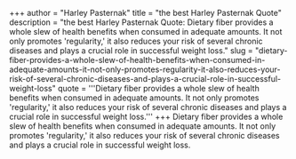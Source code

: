 +++
author = "Harley Pasternak"
title = "the best Harley Pasternak Quote"
description = "the best Harley Pasternak Quote: Dietary fiber provides a whole slew of health benefits when consumed in adequate amounts. It not only promotes 'regularity,' it also reduces your risk of several chronic diseases and plays a crucial role in successful weight loss."
slug = "dietary-fiber-provides-a-whole-slew-of-health-benefits-when-consumed-in-adequate-amounts-it-not-only-promotes-regularity-it-also-reduces-your-risk-of-several-chronic-diseases-and-plays-a-crucial-role-in-successful-weight-loss"
quote = '''Dietary fiber provides a whole slew of health benefits when consumed in adequate amounts. It not only promotes 'regularity,' it also reduces your risk of several chronic diseases and plays a crucial role in successful weight loss.'''
+++
Dietary fiber provides a whole slew of health benefits when consumed in adequate amounts. It not only promotes 'regularity,' it also reduces your risk of several chronic diseases and plays a crucial role in successful weight loss.
